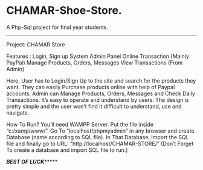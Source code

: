 # CHAMAR-Shoe-Store.
A Php-Sql project for final year students. 

***************************************************************
Project: CHAMAR Store

Features :
Login, Sign up System
Admin Panel
Online Transaction (Mainly PayPal)
Manage Products, Orders, Messages
View Transactions (From Admin)

Here, User has to Login/Sign Up to the site and search for the products they want.
They can easily Purchase products online with help of Paypal accounts.
Admin can Manage Products, Orders, Messages and Check Daily Transactions.
It’s easy to operate and understand by users.
The design is pretty simple and the user won’t find it difficult to understand, use and navigate.

How To Run?
You’ll need WAMPP Server. Put the file inside “c:/xamp/www/”.
Go To “localhost/phpmyadmin” in any browser and create Database (name according to SQL file).
In That Database, Import the SQL file and finally go to URL: “http://localhost/CHAMAR-STORE/”
(Don’t Forget To create a database and import SQL file to run.)

***********************BEST OF LUCK****************************
